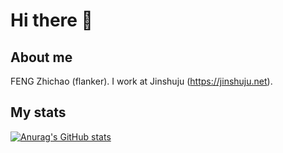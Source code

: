 # Hi there 👋

## About me

FENG Zhichao (flanker). I work at Jinshuju (https://jinshuju.net).

## My stats

[![Anurag's GitHub stats](https://github-readme-stats.vercel.app/api?username=flanker)](https://github.com/flanker?tab=repositories)


